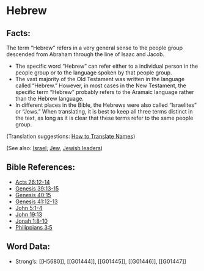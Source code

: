 # Hebrew

## Facts:

The term “Hebrew” refers in a very general sense to the people group descended from Abraham through the line of Isaac and Jacob.

* The specific word “Hebrew” can refer either to a individual person in the people group or to the language spoken by that people group.
* The vast majority of the Old Testament was written in the language called “Hebrew.” However, in most cases in the New Testament, the specific term “Hebrew” probably refers to the Aramaic language rather than the Hebrew language.
* In different places in the Bible, the Hebrews were also called “Israelites” or “Jews.” When translating, it is best to keep all three terms distinct in the text, as long as it is clear that these terms refer to the same people group.

(Translation suggestions: [How to Translate Names](../../translate/translate-names))

(See also: [Israel](../kt/israel.md), [Jew](../kt/jew.md), [Jewish leaders](../other/jewishleaders.md))

## Bible References:

* [Acts 26:12-14](rc://en/tn/help/act/26/12)
* [Genesis 39:13-15](rc://en/tn/help/gen/39/13)
* [Genesis 40:15](rc://en/tn/help/gen/40/15)
* [Genesis 41:12-13](rc://en/tn/help/gen/41/12)
* [John 5:1-4](rc://en/tn/help/jhn/05/01)
* [John 19:13](rc://en/tn/help/jhn/19/13)
* [Jonah 1:8-10](rc://en/tn/help/jon/01/08)
* [Philippians 3:5](rc://en/tn/help/php/03/05)

## Word Data:

* Strong’s: [[H5680]], [[G01444]], [[G01445]], [[G01446]], [[G01447]]
